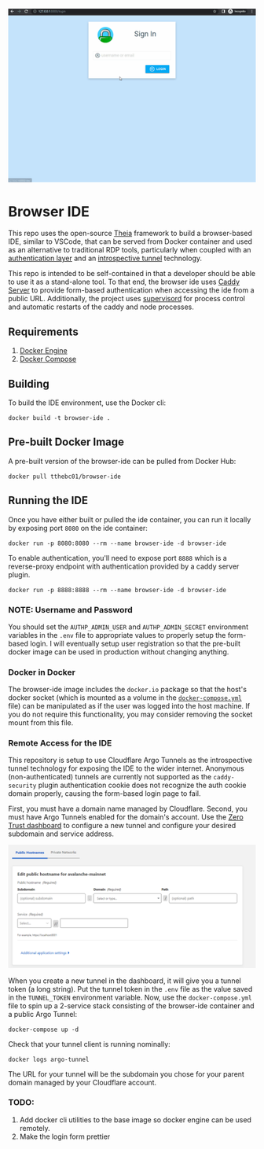 ![Alt Text](/demo.gif)

# Browser IDE

This repo uses the open-source [Theia](https://theia-ide.org/) framework to build a browser-based IDE, similar to VSCode, that
can be served from Docker container and used as an alternative to traditional RDP tools, particularly 
when coupled with an [authentication layer](https://github.com/greenpau/caddy-security) and an 
[introspective tunnel](https://www.cloudflare.com/products/tunnel/) technology. 

This repo is intended to be self-contained in that a developer should be able to use it as a stand-alone tool. To that end,
the browser ide uses [Caddy Server](https://caddyserver.com/) to provide form-based authentication when accessing the ide 
from a public URL. Additionally, the project uses [supervisord](http://supervisord.org/) for process control and 
automatic restarts of the caddy and node processes. 

## Requirements

1. [Docker Engine](https://docs.docker.com/engine/install/)
2. [Docker Compose](https://docs.docker.com/compose/install/)

## Building

To build the IDE environment, use the Docker cli:

```
docker build -t browser-ide .
```

## Pre-built Docker Image

A pre-built version of the browser-ide can be pulled from Docker Hub:

```
docker pull tthebc01/browser-ide
```

## Running the IDE

Once you have either built or pulled the ide container, you can run it locally by exposing port `8080` on the ide container:

```
docker run -p 8080:8080 --rm --name browser-ide -d browser-ide
```

To enable authentication, you'll need to expose port `8888` which is a reverse-proxy endpoint with authentication
provided by a caddy server plugin.

```
docker run -p 8888:8888 --rm --name browser-ide -d browser-ide
```

### NOTE: Username and Password

You should set the `AUTHP_ADMIN_USER` and `AUTHP_ADMIN_SECRET` environment variables in the `.env` file to 
appropriate values to properly setup the form-based login. I will eventually setup user registration so that 
the pre-built docker image can be used in production without changing anything.

### Docker in Docker

The browser-ide image includes the `docker.io` package so that the host's docker socket (which is mounted as a volume in 
the [`docker-compose.yml`](/docker-compose.yml#L6) file) can be manipulated as if the user was logged into the host machine. 
If you do not require this functionality, you may consider removing the socket mount from this file. 

### Remote Access for the IDE

This repository is setup to use Cloudflare Argo Tunnels as the introspective tunnel technology for 
exposing the IDE to the wider internet. Anonymous (non-authenticated) tunnels are currently not supported as 
the `caddy-security` plugin authentication cookie does not recognize the auth cookie domain properly, causing 
the form-based login page to fail. 

First, you must have a domain name managed by Cloudflare. Second, you must have Argo Tunnels enabled for 
the domain's account. Use the [Zero Trust dashboard](https://dash.teams.cloudflare.com/) to configure a new 
tunnel and configure your desired subdomain and service address. 

![Alt Text](/tunnel-config.png)

When you create a new tunnel in the 
dashboard, it will give you a tunnel token (a long string). Put the tunnel token in the `.env` file
as the value saved in the `TUNNEL_TOKEN` environment variable. Now, use the `docker-compose.yml` file to spin up 
a 2-service stack consisting of the browser-ide container and a public Argo Tunnel:

```
docker-compose up -d
```

Check that your tunnel client is running nominally:

```
docker logs argo-tunnel
```

The URL for your tunnel will be the subdomain you chose for your parent domain managed by your Cloudflare
account.

### TODO:

1. Add docker cli utilities to the base image so docker engine can be used remotely.
2. Make the login form prettier